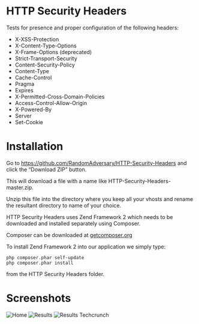 # HTTP Security Headers
Tests for presence and proper configuration of the following headers:
* X-XSS-Protection
* X-Content-Type-Options
* X-Frame-Options (deprecated)
* Strict-Transport-Security 
* Content-Security-Policy 
* Content-Type 
* Cache-Control 
* Pragma 
* Expires 
* X-Permitted-Cross-Domain-Policies 
* Access-Control-Allow-Origin 
* X-Powered-By  
* Server
* Set-Cookie

# Installation
Go to https://github.com/RandomAdversary/HTTP-Security-Headers 
and click the “Download ZIP” button. 

This will download a file with a name like HTTP-Security-Headers-master.zip.

Unzip this file into the directory where you keep all your vhosts and rename the resultant directory to name of your choice.

HTTP Security Headers uses Zend Framework 2 which needs to be downloaded and installed separately using Composer.

Composer can be downloaded at [getcomposer.org](https://getcomposer.org/)

To install Zend Framework 2 into our application we simply type:

    php composer.phar self-update
    php composer.phar install
from the HTTP Security Headers folder.
# Screenshots
![Home](http://i.imgur.com/6B3YvtZ.jpg)
![Results](http://i.imgur.com/K1AZAdW.png)
![Results Techcrunch](http://i.imgur.com/kUGL1Fg.png)
